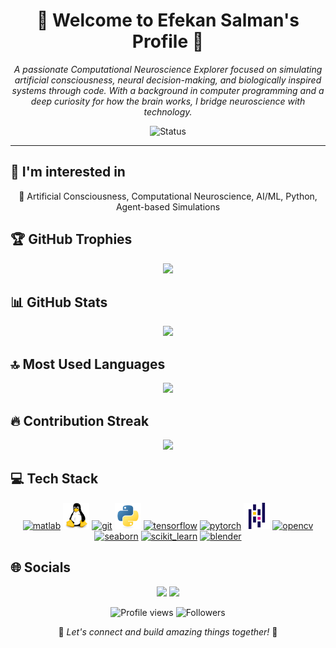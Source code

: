 <div align="center">

# 🌟 Welcome to Efekan Salman's Profile 🌟

<p><em>A passionate Computational Neuroscience Explorer focused on simulating artificial consciousness, neural decision-making, and biologically inspired systems through code. With a background in computer programming and a deep curiosity for how the brain works, I bridge neuroscience with technology.</em></p>

<img src="https://img.shields.io/badge/Status-Available_for_collaboration-brightgreen" alt="Status" />

</div>

<hr>

## 👀 I'm interested in

<div align="center"><p>

🧠 Artificial Consciousness, Computational Neuroscience, AI/ML, Python, Agent-based Simulations

</p></div>

## 🏆 GitHub Trophies

<p align="center">
  <img src="https://github-profile-trophy.vercel.app/?username=EfekanSalman&theme=juicyfresh&column=7&margin-w=15&margin-h=15" />
</p>

## 📊 GitHub Stats

<div align="center">
  <img height="180em" src="https://github-readme-stats.vercel.app/api?username=EfekanSalman&show_icons=true&theme=radical&include_all_commits=true&count_private=true"/>
</div>

## 🔝 Most Used Languages

<div align="center">
  <img height="180em" src="https://github-readme-stats.vercel.app/api/top-langs/?username=EfekanSalman&layout=compact&langs_count=10&theme=radical"/>
</div>

## 🔥 Contribution Streak

<div align="center">
  <img src="https://github-readme-streak-stats.herokuapp.com/?user=EfekanSalman&theme=radical&hide_border=false" />
</div>

## 💻 Tech Stack

<div align="center">

<p>
<a target="_blank" href="https://upload.wikimedia.org/wikipedia/commons/2/21/Matlab_Logo.png"><img src="https://upload.wikimedia.org/wikipedia/commons/2/21/Matlab_Logo.png" alt="matlab" width="42" height="42" /></a>
<a target="_blank" href="https://raw.githubusercontent.com/devicons/devicon/master/icons/linux/linux-original.svg"><img src="https://raw.githubusercontent.com/devicons/devicon/master/icons/linux/linux-original.svg" alt="linux" width="42" height="42" /></a>
<a target="_blank" href="https://www.vectorlogo.zone/logos/git-scm/git-scm-icon.svg"><img src="https://www.vectorlogo.zone/logos/git-scm/git-scm-icon.svg" alt="git" width="42" height="42" /></a>
<a target="_blank" href="https://raw.githubusercontent.com/devicons/devicon/master/icons/python/python-original.svg"><img src="https://raw.githubusercontent.com/devicons/devicon/master/icons/python/python-original.svg" alt="python" width="42" height="42" /></a>
<a target="_blank" href="https://www.vectorlogo.zone/logos/tensorflow/tensorflow-icon.svg"><img src="https://www.vectorlogo.zone/logos/tensorflow/tensorflow-icon.svg" alt="tensorflow" width="42" height="42" /></a>
<a target="_blank" href="https://www.vectorlogo.zone/logos/pytorch/pytorch-icon.svg"><img src="https://www.vectorlogo.zone/logos/pytorch/pytorch-icon.svg" alt="pytorch" width="42" height="42" /></a>
<a target="_blank" href="https://raw.githubusercontent.com/devicons/devicon/2ae2a900d2f041da66e950e4d48052658d850630/icons/pandas/pandas-original.svg"><img src="https://raw.githubusercontent.com/devicons/devicon/2ae2a900d2f041da66e950e4d48052658d850630/icons/pandas/pandas-original.svg" alt="pandas" width="42" height="42" /></a>
<a target="_blank" href="https://www.vectorlogo.zone/logos/opencv/opencv-icon.svg"><img src="https://www.vectorlogo.zone/logos/opencv/opencv-icon.svg" alt="opencv" width="42" height="42" /></a>
<a target="_blank" href="https://seaborn.pydata.org/_images/logo-mark-lightbg.svg"><img src="https://seaborn.pydata.org/_images/logo-mark-lightbg.svg" alt="seaborn" width="42" height="42" /></a>
<a target="_blank" href="https://upload.wikimedia.org/wikipedia/commons/0/05/Scikit_learn_logo_small.svg"><img src="https://upload.wikimedia.org/wikipedia/commons/0/05/Scikit_learn_logo_small.svg" alt="scikit_learn" width="42" height="42" /></a>
<a target="_blank" href="https://download.blender.org/branding/community/blender_community_badge_white.svg"><img src="https://download.blender.org/branding/community/blender_community_badge_white.svg" alt="blender" width="42" height="42" /></a>
</p>

</div>

## 🌐 Socials

<div align="center">

<a href="https://github.com/EfekanSalman/"><img src="https://img.shields.io/badge/github-%23121011.svg?style=for-the-badge&logo=github&logoColor=white&color=9a6bdf"></a>
<a href="https://www.linkedin.com/in/efekan-salman/"><img src="https://img.shields.io/badge/linkedin-%230077B5.svg?style=for-the-badge&logo=linkedin&logoColor=white&color=df6b9a"></a>

</div>

<div align="center">

<img src="https://komarev.com/ghpvc/?username=EfekanSalman&style=for-the-badge&color=blueviolet" alt="Profile views"/>
<img src="https://img.shields.io/github/followers/EfekanSalman?style=for-the-badge&color=ff69b4" alt="Followers"/>

<p>🌈 <i>Let's connect and build amazing things together!</i> 🚀</p>

</div>

